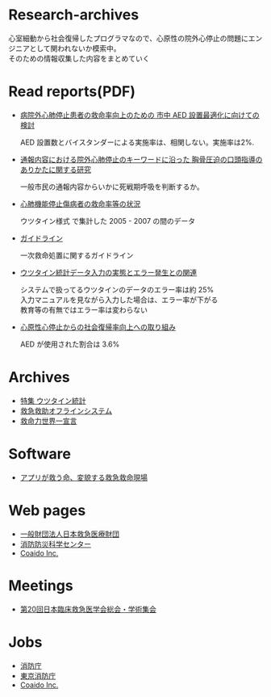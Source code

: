 # Research-archives

心室細動から社会復帰したプログラマなので、心原性の院外心停止の問題にエンジニアとして関われないか模索中。  
そのための情報収集した内容をまとめていく

# Read reports(PDF)

- [病院外心肺停止患者の救命率向上のための
市中 AED 設置最適化に向けての検討](http://fasd.jp/files/lib/3/291/201511131624496806.pdf)

  AED 設置数とバイスタンダーによる実施率は、相関しない。実施率は2%.

- [通報内容における院外心肺停止のキーワードに沿った
胸骨圧迫の口頭指導のありかたに関する研究](http://fasd.jp/files/lib/3/309/201511131709013718.pdf)

  一般市民の通報内容からいかに死戦期呼吸を判断するか。

- [心肺機能停止傷病者の救命率等の状況](http://www.fdma.go.jp/neuter/topics/houdou/h21/2101/210122-1houdou_h.pdf)

  ウツタイン様式 で集計した 2005 - 2007 の間のデータ

- [ガイドライン](http://www.qqzaidan.jp/pdf_5/guideline1_BLS.pdf)

  一次救命処置に関するガイドライン

- [ウツタイン統計データ入力の実態とエラー発生との関連](https://www.jstage.jst.go.jp/article/jsem/19/1/19_52/_pdf)

  システムで扱ってるウツタインのデータのエラー率は約 25%  
  入力マニュアルを見ながら入力した場合は、エラー率が下がる  
  教育等の有無ではエラー率は変わらない

- [心原性心停止からの社会復帰率向上への取り組み](https://www.jstage.jst.go.jp/article/jsem/19/3/19_513/_pdf)

  AED が使用された割合は 3.6%

# Archives

- [特集 ウツタイン統計](http://www.isad.or.jp/cgi-bin/hp/index.cgi?ac1=IB17&ac2=93summer&ac3=5422&Page=hpd_view)
- [救急救助オフラインシステム](http://www.fdma.go.jp/html/data/tuchi1807/pdf/180710san73_s2.pdf)
- [救命力世界一宣言](https://www.city.toyonaka.osaka.jp/shicho/nikki/2009/20100110.html)

# Software 

- [アプリが救う命、変貌する救急救命現場](http://mainichi.jp/premier/business/articles/20150703/biz/00m/010/030000c)

# Web pages

- [一般財団法人日本救急医療財団](http://www.qqzaidan.jp/)
- [消防防災科学センター](http://www.isad.or.jp/cgi-bin/hp/index.cgi?ac1=IA20&ac2=&Page=hpd_view)
- [Coaido Inc.](http://www.coaido.com/)

# Meetings

- [第20回日本臨床救急医学会総会・学術集会](http://jsem20.umin.ne.jp/index.html)

# Jobs

- [消防庁](https://www.fdma.go.jp/html/saiyo/h26_saiyou.html)
- [東京消防庁](http://tfd-saiyo.jp/overview/outline/)
- [Coaido Inc.](http://www.coaido.com/recruit)
